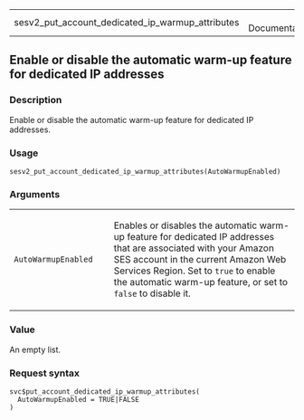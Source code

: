 <table style="width: 100%;">
<tbody>
<tr class="odd">
<td>sesv2_put_account_dedicated_ip_warmup_attributes</td>
<td style="text-align: right;">R Documentation</td>
</tr>
</tbody>
</table>

## Enable or disable the automatic warm-up feature for dedicated IP addresses

### Description

Enable or disable the automatic warm-up feature for dedicated IP
addresses.

### Usage

    sesv2_put_account_dedicated_ip_warmup_attributes(AutoWarmupEnabled)

### Arguments

<table>
<colgroup>
<col style="width: 35%" />
<col style="width: 65%" />
</colgroup>
<tbody>
<tr class="odd">
<td><code
id="sesv2_put_account_dedicated_ip_warmup_attributes_:_AutoWarmupEnabled">AutoWarmupEnabled</code></td>
<td><p>Enables or disables the automatic warm-up feature for dedicated
IP addresses that are associated with your Amazon SES account in the
current Amazon Web Services Region. Set to <code>true</code> to enable
the automatic warm-up feature, or set to <code>false</code> to disable
it.</p></td>
</tr>
</tbody>
</table>

### Value

An empty list.

### Request syntax

    svc$put_account_dedicated_ip_warmup_attributes(
      AutoWarmupEnabled = TRUE|FALSE
    )
